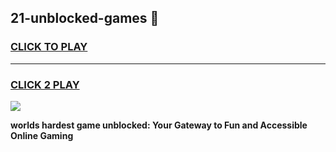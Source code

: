 
## 21-unblocked-games 👋
<h3>
<a href="https://premium.freeplayer.one?title=21-unblocked-games&ref=14F">CLICK TO PLAY</a></h3>
<hr>

<h3>
<a href="https://premium.freeplayer.one?title=21-unblocked-games&ref=14F">CLICK 2 PLAY</a>
  
</h3>

<a href="https://premium.freeplayer.one?title=21-unblocked-games&ref=12F/"><img src="https://clearcache.store/games.png"></a>


**worlds hardest game unblocked: Your Gateway to Fun and Accessible Online Gaming**
